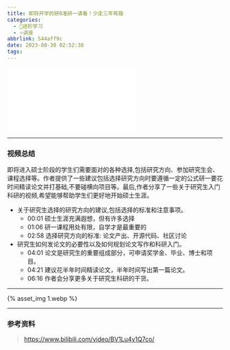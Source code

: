 ```yaml
---
title: 即将开学的研0准研一请看！少走三年弯路
categories:
  - 🌙进阶学习
  - ⭐讲座
abbrlink: 544aff9c
date: 2023-08-30 02:52:30
tags:
---
```


<iframe src="//player.bilibili.com/player.html?aid=830461590&bvid=BV1Lu4y1Q7co&cid=1251149235&p=1" scrolling="no" border="0" frameborder="no" framespacing="0" allowfullscreen="true"> </iframe>

<!--more-->

***

### 视频总结

即将进入硕士阶段的学生们需要面对的各种选择,包括研究方向、参加研究生会、课程选择等。作者提供了一些建议包括选择研究方向时要遵循一定的公式研一要花时间精读论文并打基础,不要碰横向项目等。最后,作者分享了一些关于研究生入门科研的视频,希望能够帮助学生们更好地开始硕士生涯。

- 关于研究生选择的研究方向的建议,包括选择的标准和注意事项。
    - 00:01 硕士生涯充满遐想，但有许多选择
    - 01:06 研一课程用处有限，自学才是最重要的
    - 02:58 选择研究方向的标准: 论文产出、开源代码、社区讨论
- 研究生如何发论文的必要性以及如何规划论文写作和科研入门。
    - 04:01 论文是研究生的重要组成部分，可申请奖学金、毕业、博士和项目。
    - 04:21 建议花半年时间精读论文，半年时间写出第一篇论文。
    - 06:16 作者会分享更多关于研究生科研的干货。

***

{% asset_img 1.webp %}

***

### 参考资料

> <https://www.bilibili.com/video/BV1Lu4y1Q7co/>
